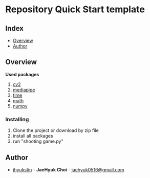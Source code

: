 # Repository Quick Start template
## Index
  - [Overview](#overview) 
  - [Author](#author)

## Overview

**Used packages**
1. [cv2](https://pypi.org/project/opencv-python/)
3. [mediapipe](https://pypi.org/project/mediapipe/)
4. [time](https://pypi.org/project/times/)
6. [math](https://pypi.org/project/python-math/)
7. [numpy](https://pypi.org/project/numpy/)

### Installing

1. Clone the project or download by zip file
2. install all packages
3. run "shooting game.py"


## Author
  - [jhyukstin](https://github.com/jhyukstin) - **JaeHyuk Choi** - <jaehyuk0516@gmail.com>



